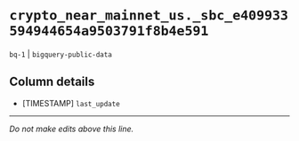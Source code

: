 # `crypto_near_mainnet_us._sbc_e409933594944654a9503791f8b4e591`
`bq-1` | `bigquery-public-data`

## Column details
* [TIMESTAMP] `last_update`

-------------------------------------------------------------------------------
*Do not make edits above this line.*
